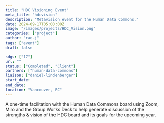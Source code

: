 ```yaml
---
title: "HDC Visioning Event"
meta_title: "hdcvision"
description: "Metavision event for the Human Data Commons."
date: 2024-09-17T05:00:00Z
image: "/images/projects/HDC_Vision.png"
categories: ["project"]
author: "rae-j"
tags: ["event"]
draft: false

sdgs: ["17"]
url: ""
status: ["Completed", "Client"]
partners: ["human-data-commons"]
liaison: ["daniel-lindenberger"]
start_date:
end_date:
location: "Vancouver, BC"
---
```


A one-time facilitation with the Human Data Commons board using Zoom, Miro and the Group Works Deck to help generate discussion of the strengths & vision of the HDC board and its goals for the upcoming year.
